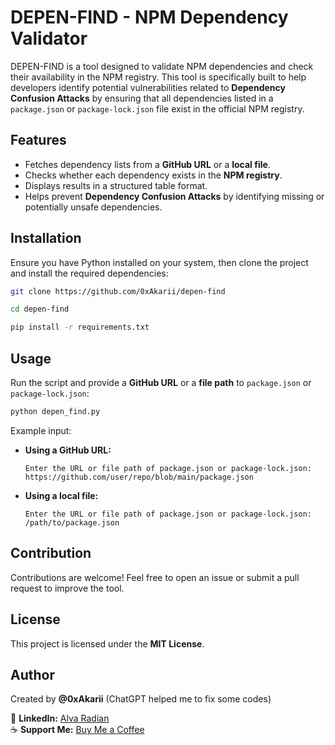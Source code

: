 # DEPEN-FIND - NPM Dependency Validator

DEPEN-FIND is a tool designed to validate NPM dependencies and check their availability in the NPM registry. This tool is specifically built to help developers identify potential vulnerabilities related to **Dependency Confusion Attacks** by ensuring that all dependencies listed in a `package.json` or `package-lock.json` file exist in the official NPM registry.

## Features
- Fetches dependency lists from a **GitHub URL** or a **local file**.
- Checks whether each dependency exists in the **NPM registry**.
- Displays results in a structured table format.
- Helps prevent **Dependency Confusion Attacks** by identifying missing or potentially unsafe dependencies.

## Installation
Ensure you have Python installed on your system, then clone the project and install the required dependencies:

```sh
git clone https://github.com/0xAkarii/depen-find
```
```sh
cd depen-find
```
```sh
pip install -r requirements.txt
```

## Usage
Run the script and provide a **GitHub URL** or a **file path** to `package.json` or `package-lock.json`:

```sh
python depen_find.py
```

Example input:

- **Using a GitHub URL:**
  ```
  Enter the URL or file path of package.json or package-lock.json: https://github.com/user/repo/blob/main/package.json
  ```
- **Using a local file:**
  ```
  Enter the URL or file path of package.json or package-lock.json: /path/to/package.json
  ```

## Contribution
Contributions are welcome! Feel free to open an issue or submit a pull request to improve the tool.

## License
This project is licensed under the **MIT License**.

## Author
Created by **@0xAkarii** (ChatGPT helped me to fix some codes)

🔗 **LinkedIn:** [Alva Radian](https://www.linkedin.com/in/alva-radian)  
☕ **Support Me:** [Buy Me a Coffee](https://buymeacoffee.com/0xakarii)


